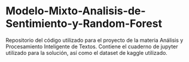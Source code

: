 # Modelo-Mixto-Analisis-de-Sentimiento-y-Random-Forest
Repositorio del código utilizado para el proyecto de la materia Análisis y Procesamiento Inteligente de Textos. Contiene el cuaderno de jupyter utilizado para la solución, así como el dataset de kaggle utilizado.
